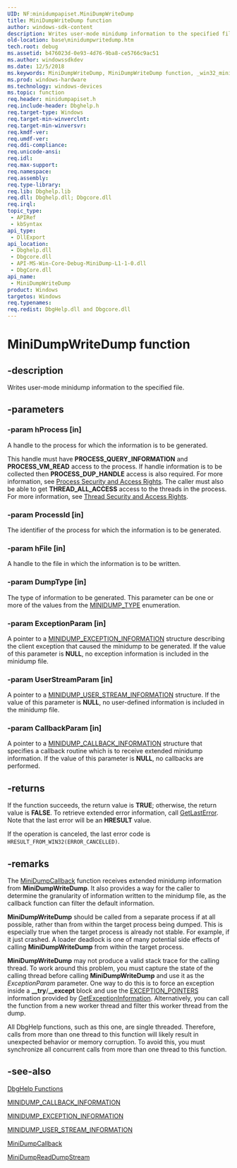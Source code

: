 ```yaml
---
UID: NF:minidumpapiset.MiniDumpWriteDump
title: MiniDumpWriteDump function
author: windows-sdk-content
description: Writes user-mode minidump information to the specified file.
old-location: base\minidumpwritedump.htm
tech.root: debug
ms.assetid: b476023d-0e93-4d76-9ba8-ce5766c9ac51
ms.author: windowssdkdev
ms.date: 12/5/2018
ms.keywords: MiniDumpWriteDump, MiniDumpWriteDump function, _win32_minidumpwritedump, base.minidumpwritedump, minidumpapiset/MiniDumpWriteDump
ms.prod: windows-hardware
ms.technology: windows-devices
ms.topic: function
req.header: minidumpapiset.h
req.include-header: Dbghelp.h
req.target-type: Windows
req.target-min-winverclnt: 
req.target-min-winversvr: 
req.kmdf-ver: 
req.umdf-ver: 
req.ddi-compliance: 
req.unicode-ansi: 
req.idl: 
req.max-support: 
req.namespace: 
req.assembly: 
req.type-library: 
req.lib: Dbghelp.lib
req.dll: Dbghelp.dll; Dbgcore.dll
req.irql: 
topic_type:
 - APIRef
 - kbSyntax
api_type:
 - DllExport
api_location:
 - Dbghelp.dll
 - Dbgcore.dll
 - API-MS-Win-Core-Debug-MiniDump-L1-1-0.dll
 - DbgCore.dll
api_name:
 - MiniDumpWriteDump
product: Windows
targetos: Windows
req.typenames: 
req.redist: DbgHelp.dll and Dbgcore.dll
---
```


# MiniDumpWriteDump function


## -description


Writes user-mode minidump information to the specified file.


## -parameters




### -param hProcess [in]

A handle to the process for which the information is to be generated.

This handle must have <b>PROCESS_QUERY_INFORMATION</b> and 
       <b>PROCESS_VM_READ</b> access to the process. If handle information is to be collected then 
       <b>PROCESS_DUP_HANDLE</b> access is also required. For more information, see 
       <a href="https://msdn.microsoft.com/508a17c4-88cd-431a-a102-00180a7f7ab5">Process Security and Access Rights</a>. 
       The caller must also be able to get <b>THREAD_ALL_ACCESS</b> access to the threads in the 
       process. For more information, see 
       <a href="https://msdn.microsoft.com/72709446-5c59-4fac-8dc8-7912906ecc85">Thread Security and Access Rights</a>.


### -param ProcessId [in]

The identifier of the process for which the information is to be generated.


### -param hFile [in]

A handle to the file in which the information is to be written.


### -param DumpType [in]

The type of information to be generated. This parameter can be one or more of the values from the 
      <a href="https://msdn.microsoft.com/89ae3a75-5f02-4c5e-9d72-95fb8ef94985">MINIDUMP_TYPE</a> enumeration.


### -param ExceptionParam [in]

A pointer to a 
      <a href="https://msdn.microsoft.com/86416432-99e4-45ae-84e0-84b7b2341d11">MINIDUMP_EXCEPTION_INFORMATION</a> 
      structure describing the client exception that caused the minidump to be generated. If the value of this 
      parameter is <b>NULL</b>, no exception information is included in the minidump file.


### -param UserStreamParam [in]

A pointer to a 
      <a href="https://msdn.microsoft.com/2a6b20ee-83cb-4000-b00a-61c4ab513205">MINIDUMP_USER_STREAM_INFORMATION</a> 
      structure. If the value of this parameter is <b>NULL</b>, no user-defined information is 
      included in the minidump file.


### -param CallbackParam [in]

A pointer to a 
      <a href="https://msdn.microsoft.com/98caf4c3-8e6b-4f42-ae48-977a8392de1c">MINIDUMP_CALLBACK_INFORMATION</a> 
      structure that specifies a callback routine which is to receive extended minidump information. If the value of 
      this parameter is <b>NULL</b>, no callbacks are performed.


## -returns



If the function succeeds, the return value is <b>TRUE</b>; otherwise, the return value is 
       <b>FALSE</b>. To retrieve extended error information, call 
       <a href="https://msdn.microsoft.com/d852e148-985c-416f-a5a7-27b6914b45d4">GetLastError</a>. Note that the last error will be an 
       <b>HRESULT</b> value.

If the operation is canceled, the last error code is 
       <code>HRESULT_FROM_WIN32(ERROR_CANCELLED)</code>.




## -remarks



The <a href="https://msdn.microsoft.com/8dc95b0a-6aee-4c38-ab25-a800153bbe91">MiniDumpCallback</a> function receives extended 
    minidump information from <b>MiniDumpWriteDump</b>. It also 
    provides a way for the caller to determine the granularity of information written to the minidump file, as the 
    callback function can filter the default information.

<b>MiniDumpWriteDump</b> should be called from a 
    separate process if at all possible, rather than from within the target process being dumped.  This is especially 
    true when the target process is already not stable.  For example, if it just crashed.  A loader deadlock is one of 
    many potential side effects of calling 
    <b>MiniDumpWriteDump</b> from within the target 
    process.

<b>MiniDumpWriteDump</b> may not produce a valid  stack 
    trace for the calling thread. To work around this problem, you must capture the state of the calling thread before 
    calling <b>MiniDumpWriteDump</b> and use it as the 
    <i>ExceptionParam</i> parameter. One way to do this is to force  an exception inside a 
    <b>__try</b>/<b>__except</b> block and use the 
    <a href="https://msdn.microsoft.com/57e8cb3a-1b11-45b9-9676-3b6dc600d225">EXCEPTION_POINTERS</a> information provided by 
    <a href="https://msdn.microsoft.com/e982794a-d5f1-4fb4-a2b9-aa8da18cb8ae">GetExceptionInformation</a>. Alternatively, you 
    can call the function from a new worker thread and filter this worker thread from the dump.

All DbgHelp functions, such as this one, are single threaded. Therefore, calls from more than one thread to 
    this function will likely result in unexpected behavior or memory corruption. To avoid this, you must synchronize 
    all concurrent calls from more than one thread to this function.




## -see-also




<a href="https://msdn.microsoft.com/7b28f70b-2d97-4cc2-8064-dfb806f9cffa">DbgHelp Functions</a>



<a href="https://msdn.microsoft.com/98caf4c3-8e6b-4f42-ae48-977a8392de1c">MINIDUMP_CALLBACK_INFORMATION</a>



<a href="https://msdn.microsoft.com/86416432-99e4-45ae-84e0-84b7b2341d11">MINIDUMP_EXCEPTION_INFORMATION</a>



<a href="https://msdn.microsoft.com/2a6b20ee-83cb-4000-b00a-61c4ab513205">MINIDUMP_USER_STREAM_INFORMATION</a>



<a href="https://msdn.microsoft.com/8dc95b0a-6aee-4c38-ab25-a800153bbe91">MiniDumpCallback</a>



<a href="https://msdn.microsoft.com/56df69aa-55b6-451b-a003-3ee88dc934f9">MiniDumpReadDumpStream</a>
 

 

